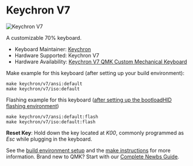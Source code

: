# Keychron V7

![Keychron V7](https://imgur.com/5VLYOaX)

A customizable 70% keyboard.

* Keyboard Maintainer: [Keychron](https://github.com/keychron)
* Hardware Supported: Keychron V7
* Hardware Availability: [Keychron V7 QMK Custom Mechanical Keyboard](https://www.keychron.com/products/keychron-v7-qmk-custom-mechanical-keyboard)

Make example for this keyboard (after setting up your build environment):

    make keychron/v7/ansi:default
    make keychron/v7/iso:default

Flashing example for this keyboard ([after setting up the bootloadHID flashing environment](https://docs.qmk.fm/#/flashing_bootloadhid))

    make keychron/v7/ansi:default:flash
    make keychron/v7/iso:default:flash

**Reset Key**: Hold down the key located at *K00*, commonly programmed as *Esc* while plugging in the keyboard.

See the [build environment setup](https://docs.qmk.fm/#/getting_started_build_tools) and the [make instructions](https://docs.qmk.fm/#/getting_started_make_guide) for more information. Brand new to QMK? Start with our [Complete Newbs Guide](https://docs.qmk.fm/#/newbs).
